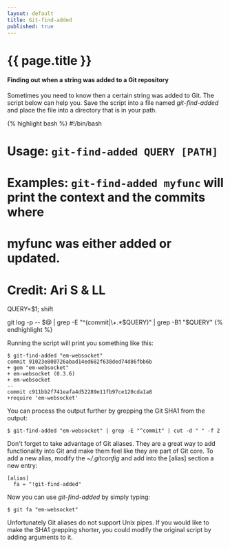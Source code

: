 ```yaml
---
layout: default
title: Git-find-added
published: true
---
```

# {{ page.title }}

#### Finding out when a string was added to a Git repository

Sometimes you need to know then a certain string was added to Git. The script
below can help you. Save the script into a file named _git-find-added_ and place
the file into a directory that is in your path.

{% highlight bash %}
#!/bin/bash
# Usage: `git-find-added QUERY [PATH]`
#
# Examples: `git-find-added myfunc` will print the context and the commits where
# myfunc was either added or updated.
#
# Credit: Ari S & LL

QUERY=$1; shift

git log -p -- $@ | grep -E "^(commit|\+.*$QUERY)" | grep -B1 "$QUERY"
{% endhighlight %}

Running the script will print you something like this:

<pre><code>$ git-find-added "em-websocket"
commit 91023e800726abad14ed682f638ded74d86fbb6b
+ gem "em-websocket"
+ em-websocket (0.3.6)
+ em-websocket
--
commit c911bb2f741eafa4d52289e11fb97ce120cda1a8
+require 'em-websocket'
</code></pre>

You can process the output further by grepping the Git SHA1 from the output:

`$ git-find-added "em-websocket" | grep -E "^commit" | cut -d " " -f 2`

Don't forget to take advantage of Git aliases. They are a great way to add
functionality into Git and make them feel like they are part of Git core. To add
a new alias, modify the  _~/.gitconfig_ and add into the \[alias\] section a new
entry:

<pre><code>[alias]
  fa = "!git-find-added"</code></pre>

Now you can use _git-find-added_ by simply typing:

`$ git fa "em-websocket"`

Unfortunately Git aliases do not support Unix pipes. If you would like to make
the SHA1 grepping shorter, you could modify the original script by adding
arguments to it.
